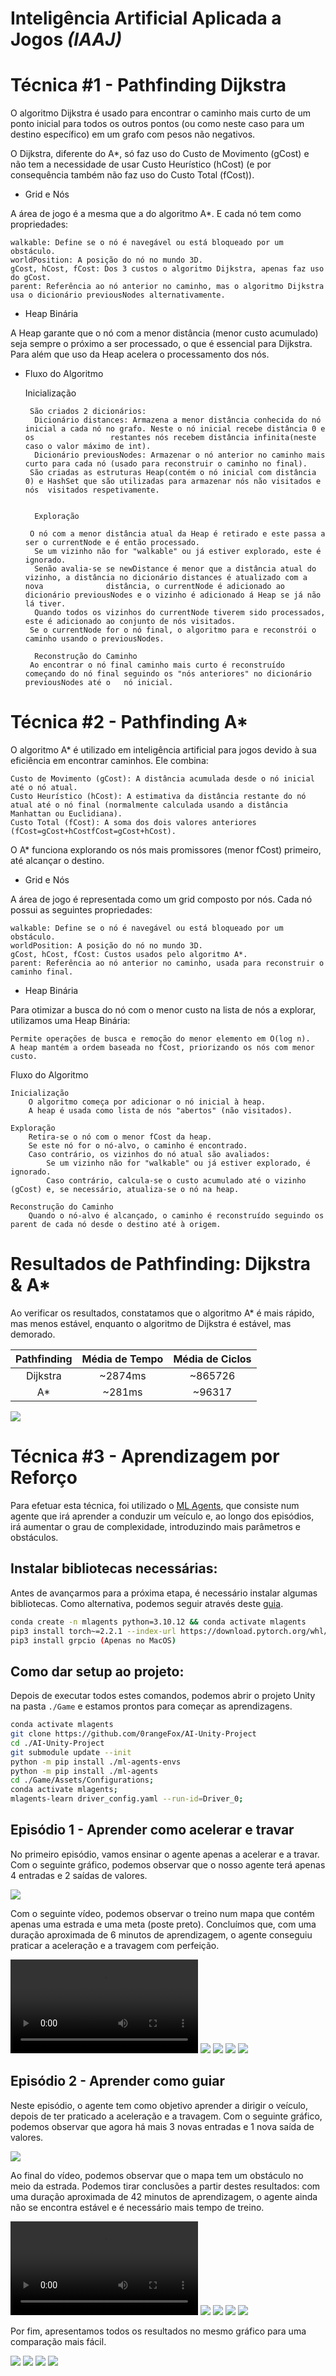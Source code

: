 # Inteligência Artificial Aplicada a Jogos *(IAAJ)*

# Técnica #1 - Pathfinding Dijkstra

O algoritmo Dijkstra é usado para encontrar o caminho mais curto de um ponto inicial para todos os outros pontos (ou como neste caso para um destino específico) em um grafo com pesos não negativos.

O Dijkstra, diferente do A*, só faz uso do Custo de Movimento (gCost) e não tem a necessidade de usar Custo Heurístico (hCost) (e por consequência também não faz uso do Custo Total (fCost)).

- Grid e Nós

A área de jogo é a mesma que a do algoritmo A*. E cada nó tem como propriedades:
	
    walkable: Define se o nó é navegável ou está bloqueado por um obstáculo.
    worldPosition: A posição do nó no mundo 3D.
    gCost, hCost, fCost: Dos 3 custos o algoritmo Dijkstra, apenas faz uso do gCost.
    parent: Referência ao nó anterior no caminho, mas o algoritmo Dijkstra usa o dicionário previousNodes alternativamente.

- Heap Binária

 A Heap garante que o nó com a menor distância (menor custo acumulado) seja sempre o próximo a ser processado, o que é essencial para Dijkstra. Para além que uso da Heap acelera o processamento dos nós.  

- Fluxo do Algoritmo
	
	Inicialização

	   São criados 2 dicionários:
		Dicionário distances: Armazena a menor distância conhecida do nó inicial a cada nó no grafo. Neste o nó inicial recebe distância 0 e os 				restantes nós recebem distância infinita(neste caso o valor máximo de int).
		Dicionário previousNodes: Armazenar o nó anterior no caminho mais curto para cada nó (usado para reconstruir o caminho no final).
	   São criadas as estruturas Heap(contém o nó inicial com distância 0) e HashSet que são utilizadas para armazenar nós não visitados e nós 	visitados respetivamente.	


        Exploração
	   
	   O nó com a menor distância atual da Heap é retirado e este passa a ser o currentNode e é então processado.
		Se um vizinho não for "walkable" ou já estiver explorado, este é ignorado.
		Senão avalia-se se newDistance é menor que a distância atual do vizinho, a distância no dicionário distances é atualizado com a nova 		      distância, o currentNode é adicionado ao dicionário previousNodes e o vizinho é adicionado á Heap se já não lá tiver.
		Quando todos os vizinhos do currentNode tiverem sido processados, este é adicionado ao conjunto de nós visitados.
	   Se o currentNode for o nó final, o algoritmo para e reconstrói o caminho usando o previousNodes.

        Reconstrução do Caminho
	   Ao encontrar o nó final caminho mais curto é reconstruído começando do nó final seguindo os "nós anteriores" no dicionário previousNodes até o 	nó inicial.

# Técnica #2 - Pathfinding A*

O algoritmo A* é utilizado em inteligência artificial para jogos devido à sua eficiência em encontrar caminhos. Ele combina:

    Custo de Movimento (gCost): A distância acumulada desde o nó inicial até o nó atual.
    Custo Heurístico (hCost): A estimativa da distância restante do nó atual até o nó final (normalmente calculada usando a distância Manhattan ou Euclidiana).
    Custo Total (fCost): A soma dos dois valores anteriores (fCost=gCost+hCostfCost=gCost+hCost).

O A* funciona explorando os nós mais promissores (menor fCost) primeiro, até alcançar o destino.

- Grid e Nós

A área de jogo é representada como um grid composto por nós. Cada nó possui as seguintes propriedades:

    walkable: Define se o nó é navegável ou está bloqueado por um obstáculo.
    worldPosition: A posição do nó no mundo 3D.
    gCost, hCost, fCost: Custos usados pelo algoritmo A*.
    parent: Referência ao nó anterior no caminho, usada para reconstruir o caminho final.

- Heap Binária

Para otimizar a busca do nó com o menor custo na lista de nós a explorar, utilizamos uma Heap Binária:

    Permite operações de busca e remoção do menor elemento em O(log n).
    A heap mantém a ordem baseada no fCost, priorizando os nós com menor custo.

Fluxo do Algoritmo

    Inicialização
        O algoritmo começa por adicionar o nó inicial à heap.
        A heap é usada como lista de nós "abertos" (não visitados).

    Exploração
        Retira-se o nó com o menor fCost da heap.
        Se este nó for o nó-alvo, o caminho é encontrado.
        Caso contrário, os vizinhos do nó atual são avaliados:
            Se um vizinho não for "walkable" ou já estiver explorado, é ignorado.
            Caso contrário, calcula-se o custo acumulado até o vizinho (gCost) e, se necessário, atualiza-se o nó na heap.

    Reconstrução do Caminho
        Quando o nó-alvo é alcançado, o caminho é reconstruído seguindo os parent de cada nó desde o destino até à origem.

# Resultados de Pathfinding: Dijkstra & A*
Ao verificar os resultados, constatamos que o algoritmo A* é mais rápido, mas menos estável, enquanto o algoritmo de Dijkstra é estável, mas demorado.

| Pathfinding | Média de Tempo | Média de Ciclos |
|:-----------:|:--------------:|:---------------:|
|  Dijkstra   |    ~2874ms     |     ~865726     |
|     A*      |     ~281ms     |     ~96317      |

![](./Images/Pathfinding_Benchmark.png)

# Técnica #3 - Aprendizagem por Reforço
Para efetuar esta técnica, foi utilizado o [ML Agents](https://github.com/Unity-Technologies/ml-agents), que consiste num agente que irá aprender a conduzir um veículo e, ao longo dos episódios, irá aumentar o grau de complexidade, introduzindo mais parâmetros e obstáculos.

## Instalar bibliotecas necessárias:
Antes de avançarmos para a próxima etapa, é necessário instalar algumas bibliotecas. Como alternativa, podemos seguir através deste [guia](https://unity-technologies.github.io/ml-agents/Installation/).

```bash
conda create -n mlagents python=3.10.12 && conda activate mlagents
pip3 install torch~=2.2.1 --index-url https://download.pytorch.org/whl/cu121
pip3 install grpcio (Apenas no MacOS)
```

## Como dar setup ao projeto:
Depois de executar todos estes comandos, podemos abrir o projeto Unity na pasta `./Game` e estamos prontos para começar as aprendizagens.

```bash
conda activate mlagents
git clone https://github.com/0rangeFox/AI-Unity-Project
cd ./AI-Unity-Project
git submodule update --init
python -m pip install ./ml-agents-envs
python -m pip install ./ml-agents
cd ./Game/Assets/Configurations;
conda activate mlagents;
mlagents-learn driver_config.yaml --run-id=Driver_0;
```

## Episódio 1 - Aprender como acelerar e travar
No primeiro episódio, vamos ensinar o agente apenas a acelerar e a travar. Com o seguinte gráfico, podemos observar que o nosso agente terá apenas 4 entradas e 2 saídas de valores.

![](./Images/AI-Episode_1.png)

Com o seguinte vídeo, podemos observar o treino num mapa que contém apenas uma estrada e uma meta (poste preto). Concluímos que, com uma duração aproximada de 6 minutos de aprendizagem, o agente conseguiu praticar a aceleração e a travagem com perfeição.

![](./Images/AI-Episode_1-Training.mov)
![](./Images/AI-Episode_1-Cumulative_Reward.png)
![](./Images/AI-Episode_1-Curiosity_Forward_Loss.png)
![](./Images/AI-Episode_1-Entropy.png)
![](./Images/AI-Episode_1-Learning_Rate.png)

## Episódio 2 - Aprender como guiar
Neste episódio, o agente tem como objetivo aprender a dirigir o veículo, depois de ter praticado a aceleração e a travagem. Com o seguinte gráfico, podemos observar que agora há mais 3 novas entradas e 1 nova saída de valores.

![](./Images/AI-Episode_2.png)

Ao final do vídeo, podemos observar que o mapa tem um obstáculo no meio da estrada. Podemos tirar conclusões a partir destes resultados: com uma duração aproximada de 42 minutos de aprendizagem, o agente ainda não se encontra estável e é necessário mais tempo de treino.

![](./Images/AI-Episode_2-Training.mov)
![](./Images/AI-Episode_2-Cumulative_Reward.png)
![](./Images/AI-Episode_2-Curiosity_Forward_Loss.png)
![](./Images/AI-Episode_2-Entropy.png)
![](./Images/AI-Episode_2-Learning_Rate.png)

Por fim, apresentamos todos os resultados no mesmo gráfico para uma comparação mais fácil.

![](./Images/AI-Result-Cumulative_Reward.png)
![](./Images/AI-Result-Curiosity_Forward_Loss.png)
![](./Images/AI-Result-Entropy.png)
![](./Images/AI-Result-Learning_Rate.png)
